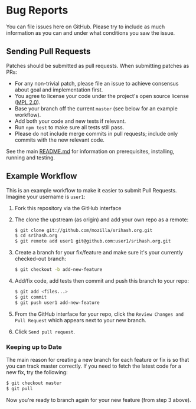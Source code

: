 # Bug Reports

You can file issues here on GitHub. Please try to include as much
information as you can and under what conditions you saw the issue.

## Sending Pull Requests

Patches should be submitted as pull requests. When submitting patches as PRs:

- For any non-trivial patch, please file an issue to achieve consensus about goal and implementation first.
- You agree to license your code under the project's open source license ([MPL 2.0](/LICENSE)).
- Base your branch off the current `master` (see below for an example workflow).
- Add both your code and new tests if relevant.
- Run `npm test` to make sure all tests still pass.
- Please do not include merge commits in pull requests; include only commits with the new relevant code.

See the main [README.md](/README.md) for information on prerequisites, installing, running and testing.

## Example Workflow

This is an example workflow to make it easier to submit Pull Requests. Imagine your username is `user1`:

1. Fork this repository via the GitHub interface

2. The clone the upstream (as origin) and add your own repo as a remote:

    ```sh
    $ git clone git://github.com/mozilla/srihash.org.git
    $ cd srihash.org
    $ git remote add user1 git@github.com:user1/srihash.org.git
    ```

3. Create a branch for your fix/feature and make sure it's your currently checked-out branch:

    ```sh
    $ git checkout -b add-new-feature
    ```

4. Add/fix code, add tests then commit and push this branch to your repo:

    ```sh
    $ git add <files...>
    $ git commit
    $ git push user1 add-new-feature
    ```

5. From the GitHub interface for your repo, click the `Review Changes and Pull Request` which appears next to your new branch.

6. Click `Send pull request`.

### Keeping up to Date

The main reason for creating a new branch for each feature or fix is so that you can track master correctly. If you need
to fetch the latest code for a new fix, try the following:

```sh
$ git checkout master
$ git pull
```

Now you're ready to branch again for your new feature (from step 3 above).
